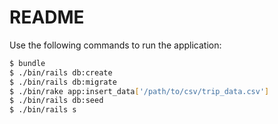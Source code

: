 # README

Use the following commands to run the application:

```bash
$ bundle
$ ./bin/rails db:create 
$ ./bin/rails db:migrate 
$ ./bin/rake app:insert_data['/path/to/csv/trip_data.csv'] 
$ ./bin/rails db:seed 
$ ./bin/rails s 
```

